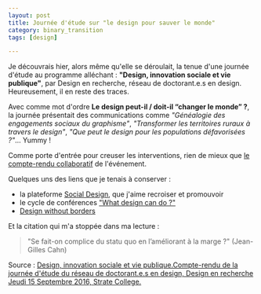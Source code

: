 ```yaml
---
layout: post
title: Journée d'étude sur "le design pour sauver le monde"
category: binary_transition
tags: [design]

---
```


Je découvrais hier, alors même qu'elle se déroulait, la tenue d'une journée d'étude au programme alléchant : **"Design, innovation sociale et vie publique"**, par Design en recherche, réseau de doctorant.e.s en design. Heureusement, il en reste des traces.

<!--more-->

Avec comme mot d'ordre **Le design peut­-il / doit­-il “changer le monde” ?**, la journée présentait des communications comme *"Généalogie des engagements sociaux du graphisme"*, *"Transformer les territoires ruraux à travers le design"*, *"Que peut le design pour les populations défavorisées ?"*... Yummy !

Comme porte d'entrée pour creuser les interventions, rien de mieux que [le compte-rendu collaboratif](https://hackpad.com/Design-innovation-sociale-et-vie-publique.-LTVxzyt5rmU) de l'événement.

Quelques uns des liens que je tenais à conserver : 
- la plateforme [Social Design](http://www.plateforme-socialdesign.net/), que j'aime recroiser et promouvoir
- le cycle de conférences ["What design can do ?"](http://www.whatdesigncando.com/)
- [Design without borders](http://www.designwithoutborders.com/)

Et la citation qui m'a stoppée dans ma lecture : 

> "Se fait-on complice du statu quo en l’améliorant à la marge ?" (Jean-Gilles Cahn)

Source : [Design, innovation sociale et vie publique.Compte-rendu de la journée d'étude du réseau de doctorant.e.s en design, Design en recherche Jeudi 15 Septembre 2016, Strate College.][source]

[source]: https://hackpad.com/Design-innovation-sociale-et-vie-publique.-LTVxzyt5rmU
